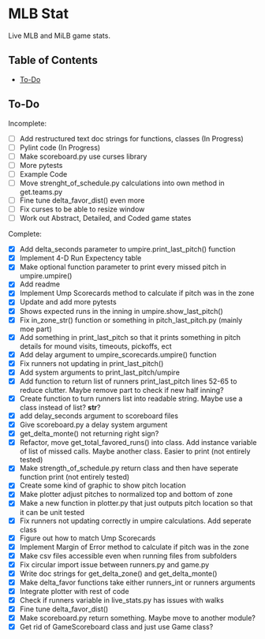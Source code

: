# MLB Stat

Live MLB and MiLB game stats.

## Table of Contents

- [To-Do](#to-do)

## To-Do

Incomplete:
- [ ] Add restructured text doc strings for functions, classes (In Progress)
- [ ] Pylint code (In Progress)
- [ ] Make scoreboard.py use curses library
- [ ] More pytests
- [ ] Example Code
- [ ] Move strenght_of_schedule.py calculations into own method in get.teams.py
- [ ] Fine tune delta_favor_dist() even more
- [ ] Fix curses to be able to resize window
- [ ] Work out Abstract, Detailed, and Coded game states

Complete:
- [X] Add delta_seconds parameter to umpire.print_last_pitch() function
- [X] Implement 4-D Run Expectency table
- [X] Make optional function parameter to print every missed pitch in umpire.umpire()
- [X] Add readme
- [X] Implement Ump Scorecards method to calculate if pitch was in the zone
- [X] Update and add more pytests
- [X] Shows expected runs in the inning in umpire.show_last_pitch()
- [X] Fix in_zone_str() function or something in pitch_last_pitch.py (mainly moe part)
- [X] Add something in print_last_pitch so that it prints something in pitch details for mound visits, timeouts, pickoffs, ect
- [X] Add delay argument to umpire_scorecards.umpire() function
- [X] Fix runners not updating in print_last_pitch()
- [X] Add system arguments to print_last_pitch/umpire
- [X] Add function to return list of runners print_last_pitch lines 52-65 to reduce clutter. Maybe remove part to check if new half inning?
- [X] Create function to turn runners list into readable string. Maybe use a class instead of list? __str__?
- [X] add delay_seconds argument to scoreboard files
- [X] Give scoreboard.py a delay system argument
- [X] get_delta_monte() not returning right sign?
- [X] Refactor, move get_total_favored_runs() into class. Add instance variable of list of missed calls. Maybe another class. Easier to print (not entirely tested)
- [X] Make strength_of_schedule.py return class and then have seperate function print (not entirely tested)
- [X] Create some kind of graphic to show pitch location
- [X] Make plotter adjust pitches to normalized top and bottom of zone
- [X] Make a new function in plotter.py that just outputs pitch location so that it can be unit tested
- [X] Fix runners not updating correctly in umpire calculations. Add seperate class
- [X] Figure out how to match Ump Scorecards
- [X] Implement Margin of Error method to calculate if pitch was in the zone
- [X] Make csv files accessible even when running files from subfolders
- [X] Fix circular import issue between runners.py and game.py
- [X] Write doc strings for get_delta_zone() and get_delta_monte()
- [X] Make delta_favor functions take either runners_int or runners arguments
- [X] Integrate plotter with rest of code
- [X] Check if runners variable in live_stats.py has issues with walks
- [X] Fine tune delta_favor_dist()
- [X] Make scoreboard.py return something. Maybe move to another module?
- [X] Get rid of GameScoreboard class and just use Game class?